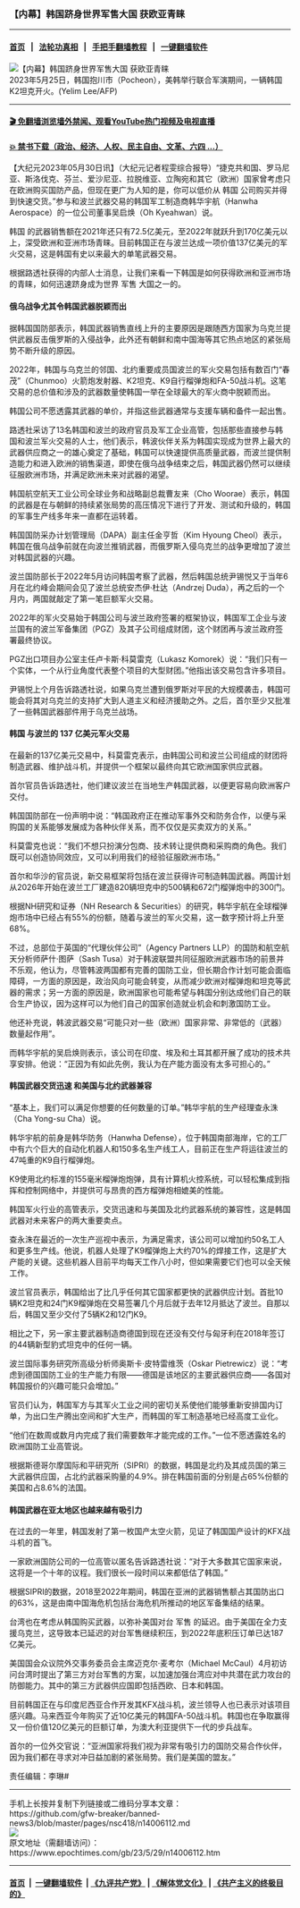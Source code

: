 ### 【内幕】韩国跻身世界军售大国 获欧亚青睐
------------------------

#### [首页](https://github.com/gfw-breaker/banned-news3/blob/master/README.md) &nbsp;&nbsp;|&nbsp;&nbsp; [法轮功真相](https://github.com/begood0513/basic/blob/master/README.md)  &nbsp;&nbsp;|&nbsp;&nbsp; [手把手翻墙教程](https://github.com/gfw-breaker/guides/wiki)  &nbsp;&nbsp;|&nbsp;&nbsp; [一键翻墙软件](https://github.com/gfw-breaker/nogfw/blob/master/README.md)  



<div><img alt="【内幕】韩国跻身世界军售大国 获欧亚青睐" class="attachment-djy_600_400 size-djy_600_400 wp-post-image" src="https://i.epochtimes.com/assets/uploads/2023/05/id14004482-000_33G69Y7-600x400.jpg"/>
<div class="caption">
 2023年5月25日，韩国抱川市（Pocheon），美韩举行联合军演期间，一辆韩国K2坦克开火。(Yelim Lee/AFP)
</div></div><hr/>

#### [ 🎬  免翻墙浏览墙外禁闻、观看YouTube热门视频及电视直播](https://github.com/gfw-breaker/HelloWorld)

#### [ 💥  禁书下载（政治、经济、人权、民主自由、文革、六四 ...）](https://github.com/gfw-breaker/books/blob/master/README.md)

<div><p>
 【大纪元2023年05月30日讯】（大纪元记者程雯综合报导）“捷克共和国、罗马尼亚、斯洛伐克、芬兰、爱沙尼亚、拉脱维亚、立陶宛和其它（欧洲）国家曾考虑只在欧洲购买国防产品，但现在更广为人知的是，你可以低价从
 <ok href="https://www.epochtimes.com/gb/tag/%E9%9F%A9%E5%9B%BD.html">
  韩国
 </ok>
 公司购买并得到快速交货。”参与和波兰武器交易的韩国军工制造商韩华宇航（Hanwha Aerospace）的一位公司董事吴启焕（Oh Kyeahwan）说。
</p>
<p>
 <ok href="https://www.epochtimes.com/gb/tag/%E9%9F%A9%E5%9B%BD.html">
  韩国
 </ok>
 的武器销售额在2021年还只有72.5亿美元，至2022年就跃升到170亿美元以上，深受欧洲和亚洲市场青睐。目前韩国正在与波兰达成一项价值137亿美元的军火交易，这是韩国有史以来最大的单笔武器交易。
</p>
<p>
 根据路透社获得的内部人士消息，让我们来看一下韩国是如何获得欧洲和亚洲市场的青睐，如何迅速跻身成为世界
 <ok href="https://www.epochtimes.com/gb/tag/%E5%86%9B%E5%94%AE.html">
  军售
 </ok>
 大国之一的。
</p>
<h4>
 <strong>
  俄乌战争尤其令韩国武器脱颖而出
 </strong>
</h4>
<p>
 据韩国国防部表示，韩国武器销售直线上升的主要原因是跟随西方国家为乌克兰提供武器反击俄罗斯的入侵战争，此外还有朝鲜和南中国海等其它热点地区的紧张局势不断升级的原因。
</p>
<p>
 2022年，韩国与乌克兰的邻国、北约重要成员国波兰的军火交易包括有数百门“春茂”（Chunmoo）火箭炮发射器、K2坦克、K9自行榴弹炮和FA-50战斗机。这笔交易的总价值和涉及的武器数量使韩国一举在全球最大的军火商中脱颖而出。
</p>
<p>
 韩国公司不愿透露其武器的单价，并指这些武器通常与支援车辆和备件一起出售。
</p>
<p>
 路透社采访了13名韩国和波兰的政府官员及军工企业高管，包括那些直接参与韩国和波兰军火交易的人士，他们表示，韩波伙伴关系为韩国实现成为世界上最大的武器供应商之一的雄心奠定了基础，韩国可以快速提供高质量武器，而波兰提供制造能力和进入欧洲的销售渠道，即使在俄乌战争结束之后，韩国武器仍然可以继续征服欧洲市场，并满足欧洲未来对武器的渴望。
</p>
<p>
 韩国航空航天工业公司全球业务和战略副总裁曹友来（Cho Woorae）表示，韩国的武器是在与朝鲜的持续紧张局势的高压情况下进行了开发、测试和升级的，韩国的军事生产线多年来一直都在运转着。
</p>
<p>
 韩国国防采办计划管理局（DAPA）副主任金亨哲（Kim Hyoung Cheol）表示，韩国在俄乌战争前就在向波兰推销武器，而俄罗斯入侵乌克兰的战争更增加了波兰对韩国武器的兴趣。
</p>
<p>
 波兰国防部长于2022年5月访问韩国考察了武器，然后韩国总统尹锡悦又于当年6月在北约峰会期间会见了波兰总统安杰伊‧杜达（Andrzej Duda），再之后的一个月内，两国就敲定了第一笔巨额军火交易。
</p>
<p>
 2022年的军火交易始于韩国公司与波兰政府签署的框架协议，韩国军工企业与波兰国有的波兰军备集团（PGZ）及其子公司组成财团，这个财团再与波兰政府签署最终协议。
</p>
<p>
 PGZ出口项目办公室主任卢卡斯‧科莫雷克（Lukasz Komorek）说：“我们只有一个实体，一个从行业角度代表整个项目的大型财团。”他指出该交易包含许多项目。
</p>
<p>
 尹锡悦上个月告诉路透社说，如果乌克兰遭到俄罗斯对平民的大规模袭击，韩国可能会将其对乌克兰的支持扩大到人道主义和经济援助之外。之后，首尔至少又批准了一些韩国武器部件用于乌克兰战场。
</p>
<h4>
 <strong>
  韩国
 </strong>
 <strong>
  与波兰的
 </strong>
 <strong>
  137
 </strong>
 <strong>
  亿美元军火交易
 </strong>
</h4>
<p>
 在最新的137亿美元交易中，科莫雷克表示，由韩国公司和波兰公司组成的财团将制造武器、维护战斗机，并提供一个框架以最终向其它欧洲国家供应武器。
</p>
<p>
 首尔官员告诉路透社，他们建议波兰在当地生产韩国武器，以便更容易向欧洲客户交付。
</p>
<p>
 韩国国防部在一份声明中说：“韩国政府正在推动军事外交和防务合作，以便与采购国的关系能够发展成为各种伙伴关系，而不仅仅是买卖双方的关系。”
</p>
<p>
 科莫雷克也说：“我们不想只扮演分包商、技术转让提供商和采购商的角色。我们既可以创造协同效应，又可以利用我们的经验征服欧洲市场。”
</p>
<p>
 首尔和华沙的官员说，新交易框架将包括在波兰获得许可制造韩国武器。两国计划从2026年开始在波兰工厂建造820辆坦克中的500辆和672门榴弹炮中的300门。
</p>
<p>
 根据NH研究和证券（NH Research &amp; Securities）的研究，韩华宇航在全球榴弹炮市场中已经占有55%的份额，随着与波兰的军火交易，这一数字预计将上升至68%。
</p>
<p>
 不过，总部位于英国的“代理伙伴公司”（Agency Partners LLP）的国防和航空航天分析师萨什‧图萨（Sash Tusa）对于韩波联盟共同征服欧洲武器市场的前景并不乐观，他认为，尽管韩波两国都有完善的国防工业，但长期合作计划可能会面临障碍，一方面的原因是，政治风向可能会转变，从而减少欧洲对榴弹炮和坦克等武器的需求；另一方面的原因是，欧洲国家也可能希望与韩国分别达成他们自己的联合生产协议，因为这样可以为他们自己的国家创造就业机会和刺激国防工业。
</p>
<p>
 他还补充说，韩波武器交易“可能只对一些（欧洲）国家非常、非常低的（武器）数量起作用”。
</p>
<p>
 而韩华宇航的吴启焕则表示，该公司在印度、埃及和土耳其都开展了成功的技术共享安排。他说：“正因为有如此先例，我认为在产能方面没有太多可担心的。”
</p>
<h4>
 <strong>
  韩国武器交货迅速
 </strong>
 <strong>
  和美国与北约武器兼容
 </strong>
</h4>
<p>
 “基本上，我们可以满足你想要的任何数量的订单。”韩华宇航的生产经理查永洙（Cha Yong-su Cha）说。
</p>
<p>
 韩华宇航的前身是韩华防务（Hanwha Defense），位于韩国南部海岸，它的工厂中有六个巨大的自动化机器人和150多名生产线工人，目前正在生产将运往波兰的47吨重的K9自行榴弹炮。
</p>
<p>
 K9使用北约标准的155毫米榴弹炮炮弹，具有计算机火控系统，可以轻松集成到指挥和控制网络中，并提供可与昂贵的西方榴弹炮相媲美的性能。
</p>
<p>
 韩国军火行业的高管表示，交货迅速和与美国及北约武器系统的兼容性，这是韩国武器对未来客户的两大重要卖点。
</p>
<p>
 查永洙在最近的一次生产巡视中表示，为满足需求，该公司可以增加约50名工人和更多生产线。他说，机器人处理了K9榴弹炮上大约70%的焊接工作，这是扩大产能的关键。这些机器人目前平均每天工作八小时，但如果需要它们也可以全天候工作。
</p>
<p>
 波兰官员表示，韩国给出了比几乎任何其它国家都更快的武器供应计划。首批10辆K2坦克和24门K9榴弹炮在交易签署几个月后就于去年12月抵达了波兰。自那以后，韩国又至少交付了5辆K2和12门K9。
</p>
<p>
 相比之下，另一家主要武器制造商德国到现在还没有交付与匈牙利在2018年签订的44辆新型豹式坦克中的任何一辆。
</p>
<p>
 波兰国际事务研究所高级分析师奥斯卡‧皮特雷维茨（Oskar Pietrewicz）说：“考虑到德国国防工业的生产能力有限——德国是该地区的主要武器供应商——各国对韩国报价的兴趣可能只会增加。”
</p>
<p>
 官员们认为，韩国军方与其军火工业之间的密切关系使他们能够重新安排国内订单，为出口生产腾出空间和扩大生产，而韩国的军工制造基地已经高度工业化。
</p>
<p>
 “他们在数周或数月内完成了我们需要数年才能完成的工作。”一位不愿透露姓名的欧洲国防工业高管说。
</p>
<p>
 根据斯德哥尔摩国际和平研究所（SIPRI）的数据，韩国是北约及其成员国的第三大武器供应国，占北约武器采购量的4.9%。排在韩国前面的分别是占65%份额的美国和占8.6%的法国。
</p>
<h4>
 <strong>
  韩国武器在亚太地区也越来越有吸引力
 </strong>
</h4>
<p>
 在过去的一年里，韩国发射了第一枚国产太空火箭，见证了韩国国产设计的KFX战斗机的首飞。
</p>
<p>
 一家欧洲国防公司的一位高管以匿名告诉路透社说：“对于大多数其它国家来说，这将是一个十年的议程。我们很长一段时间以来都低估了韩国。”
</p>
<p>
 根据SIPRI的数据，2018至2022年期间，韩国在亚洲的武器销售额占其国防出口的63%，这是由南中国海危机包括台海危机所推动的地区军备集结的结果。
</p>
<p>
 台湾也在考虑从韩国购买武器，以弥补美国对台
 <ok href="https://www.epochtimes.com/gb/tag/%E5%86%9B%E5%94%AE.html">
  军售
 </ok>
 的延迟。由于美国在全力支援乌克兰，这导致本已延迟的对台军售继续积压，到2022年底积压订单已达187亿美元。
</p>
<p>
 美国国会众议院外交事务委员会主席迈克尔‧麦考尔（Michael McCaul）4月初访问台湾时提出了第三方对台军售的方案，以加速加强台湾应对中共潜在武力攻台的防御能力。其中的第三方武器供应国即包括西欧、日本和韩国。
</p>
<p>
 目前韩国正在与印度尼西亚合作开发其KFX战斗机，波兰领导人也已表示对该项目感兴趣。马来西亚今年购买了近10亿美元的韩国FA-50战斗机。韩国也在争取赢得又一份价值120亿美元的巨额订单，为澳大利亚提供下一代的步兵战车。
</p>
<p>
 首尔的一位外交官说：“亚洲国家将我们视为非常有吸引力的国防交易合作伙伴，因为我们都在寻求对冲日益加剧的紧张局势。我们是美国的盟友。”
</p>
<p>
 责任编辑：李琳#
</p>
</div>
<hr/>
手机上长按并复制下列链接或二维码分享本文章：<br/>
https://github.com/gfw-breaker/banned-news3/blob/master/pages/nsc418/n14006112.md <br/>
<a href='https://github.com/gfw-breaker/banned-news3/blob/master/pages/nsc418/n14006112.md'><img src='https://github.com/gfw-breaker/banned-news3/blob/master/pages/nsc418/n14006112.md.png'/></a> <br/>
原文地址（需翻墙访问）：https://www.epochtimes.com/gb/23/5/29/n14006112.htm


------------------------
#### [首页](https://github.com/gfw-breaker/banned-news3/blob/master/README.md) &nbsp;|&nbsp; [一键翻墙软件](https://github.com/gfw-breaker/nogfw/blob/master/README.md) &nbsp;| [《九评共产党》](https://github.com/gfw-breaker/9ping.md/blob/master/README.md#九评之一评共产党是什么) | [《解体党文化》](https://github.com/gfw-breaker/jtdwh.md/blob/master/README.md) | [《共产主义的终极目的》](https://github.com/gfw-breaker/gczydzjmd.md/blob/master/README.md)


<img src='http://gfw-breaker.win/banned-news3/pages/nsc418/n14006112.md' width='0px' height='0px'/>